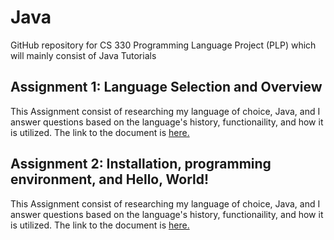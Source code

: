 # Java
GitHub repository for CS 330 Programming Language Project (PLP) which will mainly consist of Java Tutorials

## Assignment 1: Language Selection and Overview
This Assignment consist of researching my language of choice, Java, and I answer questions based on the language's history, functionaility, and how it is utilized.
The link to the document is <a href="https://github.com/elianalopez/Java/blob/master/Assignment1/PLP-Assignment1.pdff">here.</a>


## Assignment 2: Installation, programming environment, and Hello, World!
This Assignment consist of researching my language of choice, Java, and I answer questions based on the language's history, functionaility, and how it is utilized.
The link to the document is <a href="https://github.com/elianalopez/Java/blob/master/Assignment1/PLP-Assignment1.pdff">here.</a>


